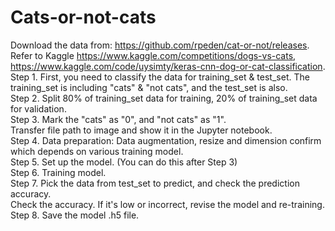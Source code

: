 # Cats-or-not-cats
Download the data from: https://github.com/rpeden/cat-or-not/releases.  
Refer to Kaggle https://www.kaggle.com/competitions/dogs-vs-cats, https://www.kaggle.com/code/uysimty/keras-cnn-dog-or-cat-classification.  
Step 1. First, you need to classify the data for training_set & test_set. The training_set is including "cats" & "not cats", and the test_set is also.  
Step 2. Split 80% of training_set data for training, 20% of training_set data for validation.  
Step 3. Mark the "cats" as "0", and "not cats" as "1".  
<Note> Transfer file path to image and show it in the Jupyter notebook.  
Step 4. Data preparation: Data augmentation, resize and dimension confirm which depends on various training model.  
Step 5. Set up the model. (You can do this after Step 3)  
Step 6. Training model.  
Step 7. Pick the data from test_set to predict, and check the prediction accuracy.  
<Note> Check the accuracy. If it's low or incorrect, revise the model and re-training.  
Step 8. Save the model .h5 file.  
